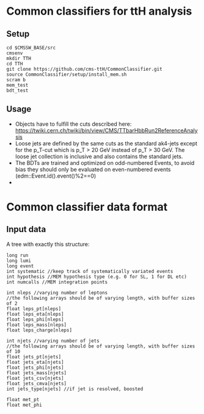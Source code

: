 Common classifiers for ttH analysis
===================================



Setup
-----

~~~
cd $CMSSW_BASE/src
cmsenv
mkdir TTH
cd TTH
git clone https://github.com/cms-ttH/CommonClassifier.git
source CommonClassifier/setup/install_mem.sh
scram b
mem_test
bdt_test
~~~

Usage
-----
* Objects have to fulfill the cuts described here: https://twiki.cern.ch/twiki/bin/view/CMS/TTbarHbbRun2ReferenceAnalysis
* Loose jets are defined by the same cuts as the standard ak4-jets except for the p_T-cut which is p_T > 20 GeV instead of p_T > 30 GeV. The loose jet collection is inclusive and also contains the standard jets.
* The BDTs are trained and optimized on odd-numbered Events, to avoid bias they should only be evaluated on even-numbered events (edm::Event.id().event()%2==0)
* 

# Common classifier data format

## Input data

A tree with exactly this structure:

~~~
long run
long lumi
long event
int systematic //keep track of systematically variated events
int hypothesis //MEM hypothesis type (e.g. 0 for SL, 1 for DL etc)
int numcalls //MEM integration points

int nleps //varying number of leptons
//the following arrays should be of varying length, with buffer sizes of 2 
float leps_pt[nleps]
float leps_eta[nleps]
float leps_phi[nleps]
float leps_mass[nleps]
float leps_charge[nleps]

int njets //varying number of jets
//the following arrays should be of varying length, with buffer sizes of 10
float jets_pt[njets]
float jets_eta[njets]
float jets_phi[njets]
float jets_mass[njets]
float jets_csv[njets]
float jets_cmva[njets]
int jets_type[njets] //if jet is resolved, boosted

float met_pt
float met_phi
~~~
